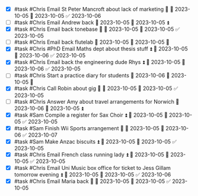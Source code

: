- [x] #task #Chris Email St Peter Mancroft about lack of marketing 🔼 🛫 2023-10-05 📅 2023-10-05 ✅ 2023-10-06
- [ ] #task #Chris Email Andrew back 📅 2023-10-05 🛫 2023-10-05 ⏫ 
- [x] #task #Chris Email back tonebase 🔼 🛫 2023-10-05 📅 2023-10-05 ✅ 2023-10-05
- [ ] #task #Chris Email back flutelab 📅 2023-10-05 🛫 2023-10-05 🔼 
- [x] #task #Chris #PhD Email Maths dept about thesis stuff ⏫ 🛫 2023-10-05 📅 2023-10-06 ✅ 2023-10-05
- [x] #task #Chris Email back the engineering dude Rhys ⏫ 🛫 2023-10-05 📅 2023-10-06 ✅ 2023-10-05
- [ ] #task #Chris Start a practice diary for students 📅 2023-10-06 🛫 2023-10-05 🔽 
- [x] #task #Chris Call Robin about gig 🔺 🛫 2023-10-05 📅 2023-10-05 ✅ 2023-10-05
- [ ] #task #Chris Answer Amy about travel arrangements for Norwich 📅 2023-10-06 🛫 2023-10-05 ⏫ 
- [x] #task #Sam Compile a register for Sax Choir ⏫ 🛫 2023-10-05 📅 2023-10-05 ✅ 2023-10-05
- [x] #task #Sam Finish Wii Sports arrangement 🔺 🛫 2023-10-05 📅 2023-10-06 ✅ 2023-10-07
- [x] #task #Sam Make Anzac biscuits ⏫ 🛫 2023-10-05 📅 2023-10-05 ✅ 2023-10-05
- [x] #task #Chris Email French class running lady ⏫ 🛫 2023-10-05 📅 2023-10-05 ✅ 2023-10-05
- [x] #task #Chris Email Uni Music box office for ticket to Jess Gillam tomorrow evening ⏫ 🛫 2023-10-05 📅 2023-10-05 ✅ 2023-10-06
- [x] #task #Chris Email Maria back 🔼 🛫 2023-10-05 📅 2023-10-05 ✅ 2023-10-05